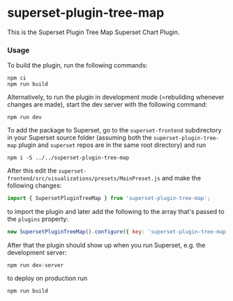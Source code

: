 # superset-plugin-tree-map

This is the Superset Plugin Tree Map Superset Chart Plugin.

### Usage

To build the plugin, run the following commands:

```
npm ci
npm run build
```

Alternatively, to run the plugin in development mode (=rebuilding whenever changes are made), start the dev server with the following command:

```
npm run dev
```

To add the package to Superset, go to the `superset-frontend` subdirectory in your Superset source folder (assuming both the `superset-plugin-tree-map` plugin and `superset` repos are in the same root directory) and run
```
npm i -S ../../superset-plugin-tree-map
```

After this edit the `superset-frontend/src/visualizations/presets/MainPreset.js` and make the following changes:

```js
import { SupersetPluginTreeMap } from 'superset-plugin-tree-map';
```

to import the plugin and later add the following to the array that's passed to the `plugins` property:
```js
new SupersetPluginTreeMap().configure({ key: 'superset-plugin-tree-map' }),
```

After that the plugin should show up when you run Superset, e.g. the development server:

```
npm run dev-server
```

to deploy on production run 
```
npm run build 
```
